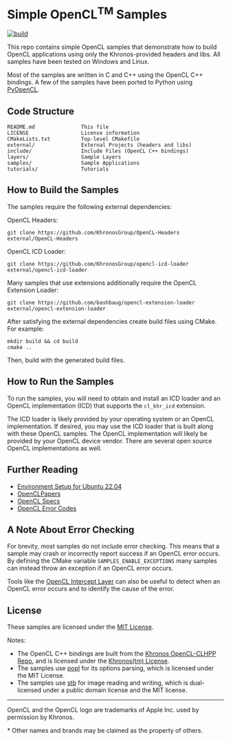 # Simple OpenCL<sup>TM</sup> Samples

[![build](https://github.com/bashbaug/SimpleOpenCLSamples/actions/workflows/build.yml/badge.svg?branch=main)](https://github.com/bashbaug/SimpleOpenCLSamples/actions?query=workflow%3Abuild+branch%3Amain)

This repo contains simple OpenCL samples that demonstrate how to build
OpenCL applications using only the Khronos-provided headers and libs.
All samples have been tested on Windows and Linux.

Most of the samples are written in C and C++ using the OpenCL C++ bindings.
A few of the samples have been ported to Python using [PyOpenCL](https://pypi.org/project/pyopencl/).


## Code Structure

```
README.md               This file
LICENSE                 License information
CMakeLists.txt          Top-level CMakefile
external/               External Projects (headers and libs)
include/                Include Files (OpenCL C++ bindings)
layers/                 Sample Layers
samples/                Sample Applications
tutorials/              Tutorials
```

## How to Build the Samples

The samples require the following external dependencies:

OpenCL Headers:

    git clone https://github.com/KhronosGroup/OpenCL-Headers external/OpenCL-Headers

OpenCL ICD Loader:

    git clone https://github.com/KhronosGroup/opencl-icd-loader external/opencl-icd-loader

Many samples that use extensions additionally require the OpenCL Extension Loader:

    git clone https://github.com/bashbaug/opencl-extension-loader external/opencl-extension-loader

After satisfying the external dependencies create build files using CMake.  For example:

    mkdir build && cd build
    cmake ..

Then, build with the generated build files.

## How to Run the Samples

To run the samples, you will need to obtain and install an ICD loader and an 
OpenCL implementation (ICD) that supports the `cl_khr_icd` extension.

The ICD loader is likely provided by your operating system or an OpenCL
implementation.  If desired, you may use the ICD loader that is built along 
with these OpenCL samples.  The OpenCL implementation will likely be provided 
by your OpenCL device vendor.  There are several open source OpenCL
implementations as well.

## Further Reading

* [Environment Setup for Ubuntu 22.04](docs/env/ubuntu/22.04.md)
* [OpenCLPapers](https://github.com/bashbaug/OpenCLPapers)
* [OpenCL Specs](https://registry.khronos.org/OpenCL/)
* [OpenCL Error Codes](https://registry.khronos.org/OpenCL/specs/3.0-unified/html/OpenCL_API.html#error_codes)

## A Note About Error Checking

For brevity, most samples do not include error checking. This means that a
sample may crash or incorrectly report success if an OpenCL error occurs. By
defining the CMake variable `SAMPLES_ENABLE_EXCEPTIONS` many samples can instead
throw an exception if an OpenCL error occurs.

Tools like the [OpenCL Intercept Layer](https://github.com/intel/opencl-intercept-layer)
can also be useful to detect when an OpenCL error occurs and to identify the
cause of the error.

## License

These samples are licensed under the [MIT License](LICENSE).

Notes:
* The OpenCL C++ bindings are built from the
[Khronos OpenCL-CLHPP Repo](https://github.com/KhronosGroup/OpenCL-CLHPP),
and is licensed under the
[Khronos(tm) License](https://github.com/KhronosGroup/OpenCL-CLHPP/blob/master/LICENSE.txt).
* The samples use [popl](https://github.com/badaix/popl) for its options
parsing, which is licensed under the MIT License.
* The samples use [stb](https://github.com/nothings/stb) for image reading and
  writing, which is dual-licensed under a public domain license and the MIT
  license.

---
OpenCL and the OpenCL logo are trademarks of Apple Inc. used by permission by Khronos.

\* Other names and brands may be claimed as the property of others.